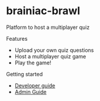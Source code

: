 # brainiac-brawl

Platform to host a multiplayer quiz


Features
- Upload your own quiz questions
- Host a multiplayer quiz game
- Play the game!


Getting started
- [Developer guide](./developerGuide.md)
- [Admin Guide](./admin.md)
